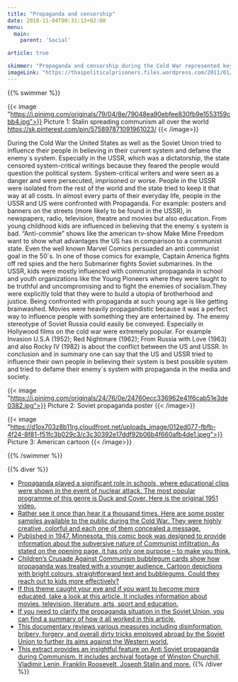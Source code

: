```yaml
---
title: "Propaganda and censorship"
date: 2018-11-04T00:31:13+02:00
menu:
  main:
    parent: 'Social'

article: true

skimmer: "Propaganda and censorship during the Cold War represented key tools for both the United States of America and the Soviet Union in perpetuating their ideologies to the world. Both countries were ready to defend their military and economic interests. During that time, the media was centralised in the east, which meant that it was very easy to control, unlike nowadays. A prolonged state of fear was enforced through media, which maintained the antagonistic state of the Cold War."
imageLink: "https://thaipoliticalprisoners.files.wordpress.com/2011/01/censorship-1.gif"
---
```


{{% swimmer %}}

{{< image "https://i.pinimg.com/originals/79/04/8e/79048ea90ebfee830fb9e1553159cbb4.jpg">}}
Picture 1: Stalin spreading communism all over the world https://sk.pinterest.com/pin/575897871091961023/
{{< /image>}}

During the Cold War the United States as well as the Soviet Union tried to influence their people in believing in their current system and defame the enemy´s system. Especially in the USSR, which was a dictatorship, the state censored system-critical writings because they feared the people would question the political system. System-critical writers and were seen as a danger and were persecuted, imprisoned or worse. People in the USSR were isolated from the rest of the world and the state tried to keep it that way at all costs.
In almost every parts of their everyday life, people in the USSR and US were confronted with Propaganda. For example: posters and banners on the streets (more likely to be found in the USSR), in newspapers, radio, television, theatre and movies but also education. 
From young childhood kids are influenced in believing that the enemy´s system is bad. “Anti-commie” shows like the american tv-show Make Mine Freedom want to show what advantages the US has in comparison to a communist state. Even the well known Marvel Comics persuaded an anti communist goal in the 50´s. In one of those comics for example, Captain America fights off red spies and the hero Submariner fights Soviet submarines.
In the USSR, kids were mostly influenced with communist propaganda in school and youth organizations like the Young Pioneers where they were taught to be truthful and uncompromising and to fight the enemies of socialism.They were explicitly told that they were to build a utopia of brotherhood and justice. Being confronted with propaganda at such young age is like getting brainwashed.
Movies were heavily propagandistic because it was a perfect way to influence people with something they are entertained by. The enemy stereotype of Soviet Russia could easily be conveyed. Especially in Hollywood films on the cold war were extremely popular. For example Invasion U.S.A (1952); Red Nightmare (1962); From Russia with Love (1963) and also Rocky IV (1982) is about the conflict between the US and USSR.
In conclusion and in summary one can say that the US and USSR tried to influence their own people in believing their system is best possible system and tried to defame their enemy´s system with propaganda in the media and society. 

{{< image "https://i.pinimg.com/originals/24/76/0e/24760ecc336962e41f6cab51e3de0382.jpg">}}
Picture 2: Soviet propaganda poster
{{< /image>}}

{{< image "https://d1ox703z8b11rg.cloudfront.net/uploads_image/012ed077-fbfb-4f24-8f81-f51fc3b029c3/c3c30392e17ddf92b06b4f660afb4de1.jpeg">}}
Picture 3: American cartoon
{{< /image>}}

{{% /swimmer %}}

{{% diver %}}
- [Propaganda played a significant role in schools, where educational clips were shown in the event of nuclear attack. The most popular programme of this genre is Duck and Cover. Here is the original 1951 video.](https://www.youtube.com/watch?v=-2kdpAGDu8s)
- [Rather see it once than hear it a thousand times. Here are some poster samples available to the public during the Cold War. They were highly creative, colorful and each one of them concealed a message.](http://allthatsinteresting.com/soviet-propaganda-posters)
- [Published in 1947, Minnesota, this comic book was designed to provide information about the subversive nature of Communist infiltration. As stated on the opening page, it has only one purpose – to make you think.](https://ia801009.us.archive.org/10/items/IsThisTomorrowAmericaUnderCommunismCatecheticalGuild/IsThisTomorrow_AmericaUnderCommunism_CatecheticalGuild.pdf)
- [Children’s Crusade Against Communism bubblegum cards show how propaganda was treated with a younger audience. Cartoon depictions with bright colours, straightforward text and bubblegums. Could they reach out to kids more effectively?](https://skytamer.com/R701-12.html)
- [If this theme caught your eye and if you want to become more educated, take a look at this article. It includes information about movies, television, literature, arts, sport and education.](http://alphahistory.com/coldwar/cold-war-propaganda/)
- [If you need to clarify the propaganda situation in the Soviet Union, you can find a summary of how it all worked in this article.](https://www.rbth.com/arts/history/2017/06/27/soviet-censorship-how-did-the-ussr-control-the-public_790892)
- [This documentary reviews various measures including disinformation, bribery, forgery, and overall dirty tricks employed abroad by the Soviet Union to further its aims against the Western world.](https://www.youtube.com/watch?v=ujQ85EbTxtI)
- [This extract provides an insightful feature on Anti Soviet propaganda during Communism. It includes archival footage of Winston Churchill, Vladimir Lenin, Franklin Roosevelt, Joseph Stalin and more.](https://www.youtube.com/watch?v=_4yjAb6eoCw)
{{% /diver %}}